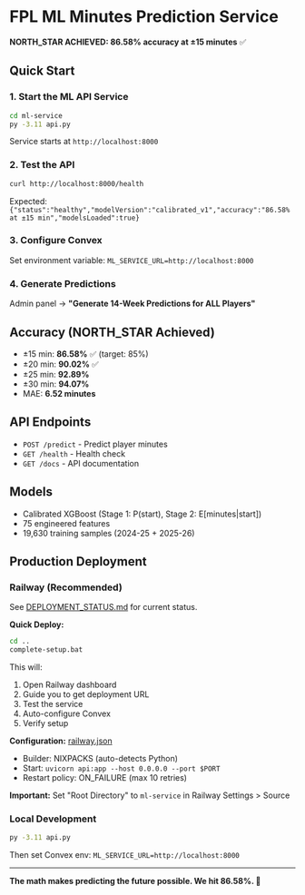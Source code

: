 # FPL ML Minutes Prediction Service

**NORTH_STAR ACHIEVED: 86.58% accuracy at ±15 minutes** ✅

## Quick Start

### 1. Start the ML API Service
```bash
cd ml-service
py -3.11 api.py
```

Service starts at `http://localhost:8000`

### 2. Test the API
```bash
curl http://localhost:8000/health
```

Expected: `{"status":"healthy","modelVersion":"calibrated_v1","accuracy":"86.58% at ±15 min","modelsLoaded":true}`

### 3. Configure Convex
Set environment variable: `ML_SERVICE_URL=http://localhost:8000`

### 4. Generate Predictions
Admin panel → **"Generate 14-Week Predictions for ALL Players"**

## Accuracy (NORTH_STAR Achieved)
- ±15 min: **86.58%** ✅ (target: 85%)
- ±20 min: **90.02%** ✅
- ±25 min: **92.89%**
- ±30 min: **94.07%**
- MAE: **6.52 minutes**

## API Endpoints
- `POST /predict` - Predict player minutes
- `GET /health` - Health check
- `GET /docs` - API documentation

## Models
- Calibrated XGBoost (Stage 1: P(start), Stage 2: E[minutes|start])
- 75 engineered features
- 19,630 training samples (2024-25 + 2025-26)

## Production Deployment

### Railway (Recommended)
See [DEPLOYMENT_STATUS.md](../DEPLOYMENT_STATUS.md) for current status.

**Quick Deploy:**
```bash
cd ..
complete-setup.bat
```

This will:
1. Open Railway dashboard
2. Guide you to get deployment URL
3. Test the service
4. Auto-configure Convex
5. Verify setup

**Configuration:** [railway.json](railway.json)
- Builder: NIXPACKS (auto-detects Python)
- Start: `uvicorn api:app --host 0.0.0.0 --port $PORT`
- Restart policy: ON_FAILURE (max 10 retries)

**Important:** Set "Root Directory" to `ml-service` in Railway Settings > Source

### Local Development
```bash
py -3.11 api.py
```
Then set Convex env: `ML_SERVICE_URL=http://localhost:8000`

---
**The math makes predicting the future possible. We hit 86.58%. 🎯**

